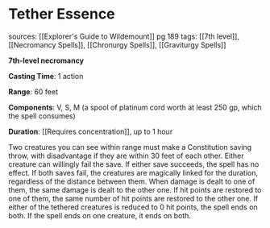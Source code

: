 # Tether Essence
sources: [[Explorer's Guide to Wildemount]] pg 189
tags: [[7th level]], [[Necromancy Spells]], [[Chronurgy Spells]], [[Graviturgy Spells]]

**7th-level necromancy**

**Casting Time**: 1 action

**Range**: 60 feet

**Components**: V, S, M (a spool of platinum cord worth at least 250 gp, which the spell consumes)

**Duration**: [[Requires concentration]], up to 1 hour

Two creatures you can see within range must make a Constitution saving throw, with disadvantage if they are within 30 feet of each other. Either creature can willingly fail the save. If either save succeeds, the spell has no effect. If both saves fail, the creatures are magically linked for the duration, regardless of the distance between them. When damage is dealt to one of them, the same damage is dealt to the other one. If hit points are restored to one of them, the same number of hit points are restored to the other one. If either of the tethered creatures is reduced to 0 hit points, the spell ends on both. If the spell ends on one creature, it ends on both.